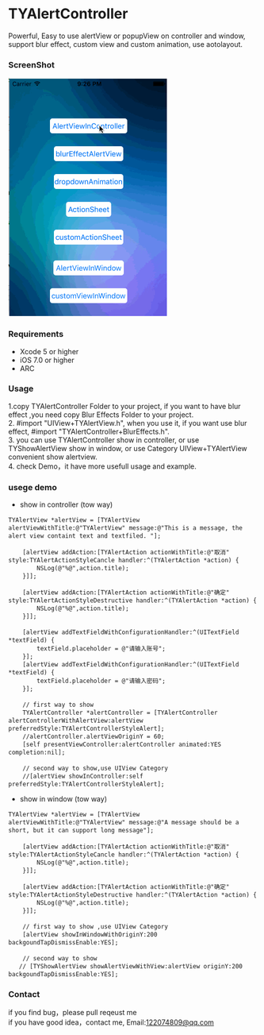 # TYAlertController
Powerful, Easy to use alertView or popupView on controller and window, support blur effect, custom view and custom animation, use aotolayout.

### ScreenShot
![image](https://github.com/12207480/TYAlertController/blob/master/screenshot/TYAlertControllerDemo.gif)

### Requirements
* Xcode 5 or higher
* iOS 7.0 or higher
* ARC

### Usage

1.copy TYAlertController Folder to your project, if you want to have blur effect ,you need copy Blur Effects Folder to your project.<br>
2. #import "UIView+TYAlertView.h", when you use it, if you want use blur effect, #import "TYAlertController+BlurEffects.h".<br>
3. you can use TYAlertController show in controller, or use TYShowAlertView show in window, or use Category UIView+TYAlertView convenient show alertview.<br>
4. check Demo，it have more usefull usage and example.

### usege demo

* show in controller (tow way)
```objc
TYAlertView *alertView = [TYAlertView alertViewWithTitle:@"TYAlertView" message:@"This is a message, the alert view containt text and textfiled. "];
    
    [alertView addAction:[TYAlertAction actionWithTitle:@"取消" style:TYAlertActionStyleCancle handler:^(TYAlertAction *action) {
        NSLog(@"%@",action.title);
    }]];

    [alertView addAction:[TYAlertAction actionWithTitle:@"确定" style:TYAlertActionStyleDestructive handler:^(TYAlertAction *action) {
        NSLog(@"%@",action.title);
    }]];
    
    [alertView addTextFieldWithConfigurationHandler:^(UITextField *textField) {
        textField.placeholder = @"请输入账号";
    }];
    [alertView addTextFieldWithConfigurationHandler:^(UITextField *textField) {
        textField.placeholder = @"请输入密码";
    }];
    
    // first way to show
    TYAlertController *alertController = [TYAlertController alertControllerWithAlertView:alertView preferredStyle:TYAlertControllerStyleAlert];
    //alertController.alertViewOriginY = 60;
    [self presentViewController:alertController animated:YES completion:nil];
    
    // second way to show,use UIView Category
    //[alertView showInController:self preferredStyle:TYAlertControllerStyleAlert];
```

* show in window (tow way)
```objc
TYAlertView *alertView = [TYAlertView alertViewWithTitle:@"TYAlertView" message:@"A message should be a short, but it can support long message"];
    
    [alertView addAction:[TYAlertAction actionWithTitle:@"取消" style:TYAlertActionStyleCancle handler:^(TYAlertAction *action) {
        NSLog(@"%@",action.title);
    }]];
    
    [alertView addAction:[TYAlertAction actionWithTitle:@"确定" style:TYAlertActionStyleDestructive handler:^(TYAlertAction *action) {
        NSLog(@"%@",action.title);
    }]];
    
    // first way to show ,use UIView Category
    [alertView showInWindowWithOriginY:200 backgoundTapDismissEnable:YES];
    
    // second way to show
   // [TYShowAlertView showAlertViewWithView:alertView originY:200 backgoundTapDismissEnable:YES];
```

### Contact
if you find bug，please pull reqeust me <br>
if you have good idea，contact me, Email:122074809@qq.com

